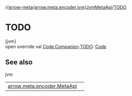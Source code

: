 //[arrow-meta](../../../index.md)/[arrow.meta.encoder.jvm](../index.md)/[JvmMetaApi](index.md)/[TODO](-t-o-d-o.md)

# TODO

[jvm]\
open override val [Code.Companion](../../arrow.meta.ast/-code/-companion/index.md).[TODO](-t-o-d-o.md): [Code](../../arrow.meta.ast/-code/index.md)

## See also

jvm

| | |
|---|---|
| [arrow.meta.encoder.MetaApi](../../arrow.meta.encoder/-meta-api/-t-o-d-o.md) |  |
